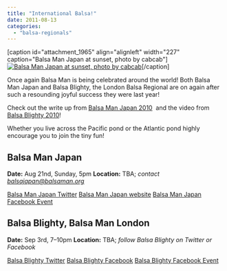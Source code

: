 ```yaml
---
title: "International Balsa!"
date: 2011-08-13
categories: 
  - "balsa-regionals"
---
```


\[caption id="attachment\_1965" align="alignleft" width="227" caption="Balsa Man Japan at sunset, photo by cabcab"\][![Balsa Man Japan at sunset, photo by cabcab](/images/bm-japan.jpg "Balsa Man Japan at sunset, photo by cabcab")](http://balsaman.org/wp-content/uploads/2011/08/bm-japan.jpg)\[/caption\]

Once again Balsa Man is being celebrated around the world! Both Balsa Man Japan and Balsa Blighty, the London Balsa Regional are on again after such a resounding joyful success they were last year!

Check out the write up from [Balsa Man Japan 2010](http://balsaman.org/2010/09/japan-rocks-it-tiny-style/)  and the video from [Balsa Blighty 2010](http://www.vimeo.com/14869545)!

Whether you live across the Pacific pond or the Atlantic pond highly encourage you to join the tiny fun!

## Balsa Man Japan

**Date:** Aug 21nd, Sunday, 5pm **Location:** TBA; _contact [balsajapan@balsaman.org](mailto:balsajapan@balsaman.org)_

[Balsa Man Japan Twitter](http://twitter.com/BalsamanJPN) [Balsa Man Japan website](http://www.burninja.info/balsaman/) [Balsa Man Japan Facebook Event](https://www.facebook.com/event.php?eid=190993804293465)

## Balsa Blighty, Balsa Man London

**Date:** Sep 3rd, 7–10pm **Location:** TBA; _follow Balsa Blighty on Twitter or Facebook_

[Balsa Blighty Twitter](http://twitter.com/balsablighty) [Balsa Blighty Facebook](https://www.facebook.com/pages/Balsa-Blighty/140391249328579) [Balsa Blighty Facebook Event](https://www.facebook.com/event.php?eid=228410187194622)
